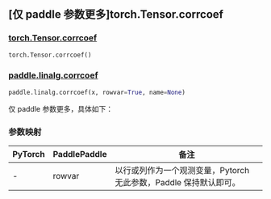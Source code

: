 ## [仅 paddle 参数更多]torch.Tensor.corrcoef

### [torch.Tensor.corrcoef](https://pytorch.org/docs/1.13/generated/torch.Tensor.corrcoef.html#torch.Tensor.corrcoef)

```python
torch.Tensor.corrcoef()
```

### [paddle.linalg.corrcoef](https://www.paddlepaddle.org.cn/documentation/docs/zh/api/paddle/linalg/corrcoef_cn.html#paddle.linalg.corrcoef)

```python
paddle.linalg.corrcoef(x, rowvar=True, name=None)
```

仅 paddle 参数更多，具体如下：

### 参数映射

| PyTorch | PaddlePaddle | 备注                                                              |
| ------- | ------------ | ----------------------------------------------------------------- |
| -       | rowvar       | 以行或列作为一个观测变量，Pytorch 无此参数，Paddle 保持默认即可。 |
